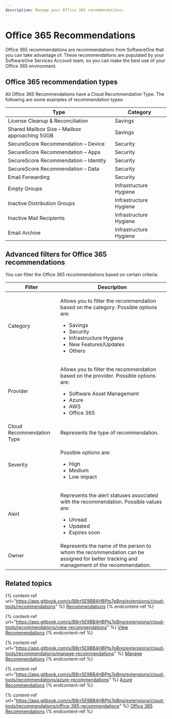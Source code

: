 ```yaml
---
description: Manage your Office 365 recommendations.
---
```


# Office 365 Recommendations

Office 365 recommendations are recommendations from SoftwareOne that you can take advantage of. These recommendations are populated by your SoftwareOne Services Account team, so you can make the best use of your Office 365 environment.

## Office 365 recommendation types <a href="#recommendation-types-for-office-365-recommendations" id="recommendation-types-for-office-365-recommendations"></a>

All Office 365 Recommendations have a Cloud Recommendation Type. The following are some examples of recommendation types:

| Type                                           | Category               |
| ---------------------------------------------- | ---------------------- |
| License Cleanup & Reconciliation               | Savings                |
| Shared Mailbox Size – Mailbox approaching 50GB | Savings                |
| SecureScore Recommendation – Device            | Security               |
| SecureScore Recommendation – Apps              | Security               |
| SecureScore Recommendation – Identity          | Security               |
| SecureScore Recommendation – Data              | Security               |
| Email Forwarding                               | Security               |
| Empty Groups                                   | Infrastructure Hygiene |
| Inactive Distribution Groups                   | Infrastructure Hygiene |
| Inactive Mail Recipients                       | Infrastructure Hygiene |
| Email Archive                                  | Infrastructure Hygiene |

## Advanced filters for Office 365 recommendations <a href="#advanced-filters-for-office-365-recommendations" id="advanced-filters-for-office-365-recommendations"></a>

You can filter the Office 365 recommendations based on certain criteria:

| Filter                    | Description                                                                                                                                                                                                      |
| ------------------------- | ---------------------------------------------------------------------------------------------------------------------------------------------------------------------------------------------------------------- |
| Category                  | <p>Allows you to filter the recommendation based on the category. Possible options are:</p><ul><li>Savings</li><li>Security</li><li>Infrastructure Hygiene</li><li>New Features/Updates</li><li>Others</li></ul> |
| Provider                  | <p>Allows you to filter the recommendation based on the provider. Possible options are:</p><ul><li>Software Asset Management</li><li>Azure</li><li>AWS</li><li>Office 365</li></ul>                              |
| Cloud Recommendation Type | Represents the type of recommendation.                                                                                                                                                                           |
| Severity                  | <p>Possible options are:</p><ul><li>High</li><li>Medium</li><li>Low impact</li></ul>                                                                                                                             |
| Alert                     | <p>Represents the alert statuses associated with the recommendation. Possible values are:</p><ul><li>Unread</li><li>Updated</li><li>Expires soon</li></ul>                                                       |
| Owner                     | Represents the name of the person to whom the recommendation can be assigned for better tracking and management of the recommendation.                                                                           |

## Related topics

{% content-ref url="https://app.gitbook.com/s/B8rr5E9BB4HBPts7pBng/extensions/cloud-tools/recommendations" %}
[Recommendations](https://app.gitbook.com/s/B8rr5E9BB4HBPts7pBng/extensions/cloud-tools/recommendations)
{% endcontent-ref %}

{% content-ref url="https://app.gitbook.com/s/B8rr5E9BB4HBPts7pBng/extensions/cloud-tools/recommendations/view-recommendations" %}
[View Recommendations](https://app.gitbook.com/s/B8rr5E9BB4HBPts7pBng/extensions/cloud-tools/recommendations/view-recommendations)
{% endcontent-ref %}

{% content-ref url="https://app.gitbook.com/s/B8rr5E9BB4HBPts7pBng/extensions/cloud-tools/recommendations/manage-recommendations" %}
[Manage Recommendations](https://app.gitbook.com/s/B8rr5E9BB4HBPts7pBng/extensions/cloud-tools/recommendations/manage-recommendations)
{% endcontent-ref %}

{% content-ref url="https://app.gitbook.com/s/B8rr5E9BB4HBPts7pBng/extensions/cloud-tools/recommendations/azure-recommendations" %}
[Azure Recommendations](https://app.gitbook.com/s/B8rr5E9BB4HBPts7pBng/extensions/cloud-tools/recommendations/azure-recommendations)
{% endcontent-ref %}

{% content-ref url="https://app.gitbook.com/s/B8rr5E9BB4HBPts7pBng/extensions/cloud-tools/recommendations/office-365-recommendations" %}
[Office 365 Recommendations](https://app.gitbook.com/s/B8rr5E9BB4HBPts7pBng/extensions/cloud-tools/recommendations/office-365-recommendations)
{% endcontent-ref %}
